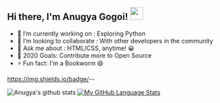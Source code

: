 ## Hi there, I'm Anugya Gogoi! <img src="https://raw.githubusercontent.com/MartinHeinz/MartinHeinz/master/wave.gif" width="30px">


- 🔭 I’m currently working on : Exploring Python
- 👯 I’m looking to collaborate : With other developers in the community
- 💬 Ask me about : HTML/CSS, anytime! 😀
- 🥅 2020 Goals: Contribute more to Open Source 
- ⚡ Fun fact: I'm a Bookworm 😄

https://img.shields.io/badge/<LABEL>-<MESSAGE>-<COLOR>

![Anugya's github stats](https://github-readme-stats.vercel.app/api?username=Anugya-Gogoi&show_icons=true&theme=synthwave)
[![My GitHub Language Stats](https://github-readme-stats.vercel.app/api/top-langs/?username=Anugya-Gogoi&langs_count=5&theme=synthwave)]()




